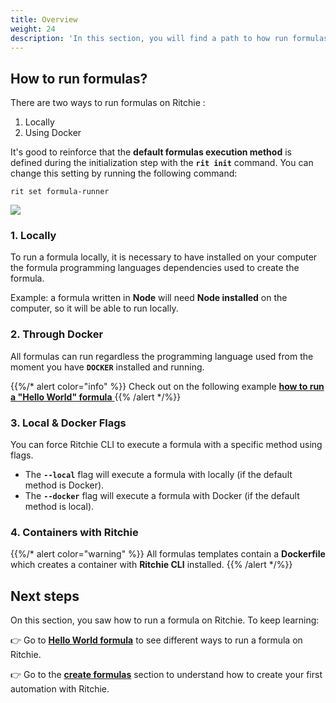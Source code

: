 ```yaml
---
title: Overview
weight: 24
description: 'In this section, you will find a path to how run formulas using Ritchie.'
---
```


## How to run formulas?

There are two ways to run formulas on Ritchie :

1. Locally
2. Using Docker

It's good to reinforce that the **default formulas execution method** is defined during the initialization step with the **`rit init`** command. You can change this setting by running the following command:

```text
rit set formula-runner
```

![](/docs/large-gif-1374x404-.gif)

### 1. Locally

To run a formula locally, it is necessary to have installed on your computer the formula programming languages dependencies used to create the formula.

Example: a formula written in **Node** will need **Node installed** on the computer, so it will be able to run locally.   


### 2. Through Docker

All formulas can run regardless the programming language used from the moment you have **`DOCKER`** installed and running.

{{%/* alert color="info" %}}
Check out on the following example [**how to run a "Hello World" formula** ](hello-world-formula)
{{% /alert */%}}

###  3. Local & Docker Flags

You can force Ritchie CLI to execute a formula with a specific method using flags.

* The **`--local`** flag will execute a formula with locally \(if the default method is Docker\). 
* The **`--docker`** flag will execute a formula with Docker \(if the default method is local\). 

### 4. Containers with Ritchie

{{%/* alert color="warning" %}}
All formulas templates contain a **Dockerfile** which creates a container with **Ritchie CLI** installed.
{{% /alert */%}}

## Next steps 

On this section, you saw how to run a formula on Ritchie. To keep learning:

👉 Go to [**Hello World formula**](/docs-ritchie/how-to/formulas/run-formulas/hello-world-formula/) to see different ways to run a formula on Ritchie. 

👉 Go to the [**create formulas**](/docs-ritchie/how-to/formulas/create-formulas/) section to understand how to create your first automation with Ritchie.
